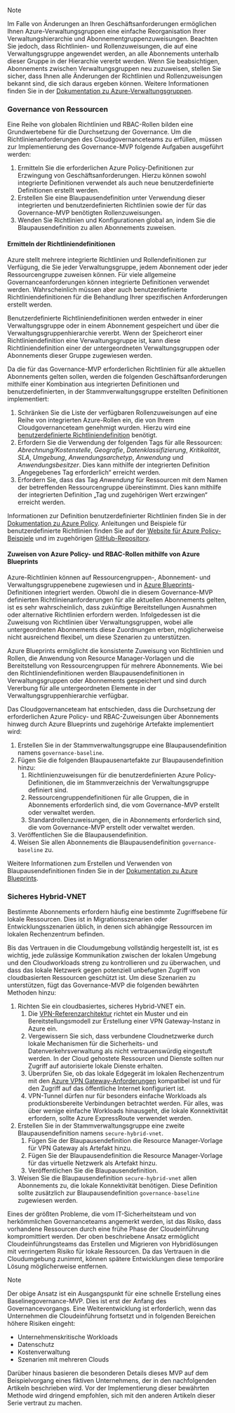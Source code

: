 <!-- TEMPLATE FILE - DO NOT ADD METADATA -->
<!-- markdownlint-disable MD002 MD041 -->
> [!NOTE]
>Im Falle von Änderungen an Ihren Geschäftsanforderungen ermöglichen Ihnen Azure-Verwaltungsgruppen eine einfache Reorganisation Ihrer Verwaltungshierarchie und Abonnementgruppenzuweisungen. Beachten Sie jedoch, dass Richtlinien- und Rollenzuweisungen, die auf eine Verwaltungsgruppe angewendet werden, an alle Abonnements unterhalb dieser Gruppe in der Hierarchie vererbt werden. Wenn Sie beabsichtigen, Abonnements zwischen Verwaltungsgruppen neu zuzuweisen, stellen Sie sicher, dass Ihnen alle Änderungen der Richtlinien und Rollenzuweisungen bekannt sind, die sich daraus ergeben können. Weitere Informationen finden Sie in der [Dokumentation zu Azure-Verwaltungsgruppen](https://docs.microsoft.com/azure/governance/management-groups).

### <a name="governance-of-resources"></a>Governance von Ressourcen

Eine Reihe von globalen Richtlinien und RBAC-Rollen bilden eine Grundwertebene für die Durchsetzung der Governance. Um die Richtlinienanforderungen des Cloudgovernanceteams zu erfüllen, müssen zur Implementierung des Governance-MVP folgende Aufgaben ausgeführt werden:

1. Ermitteln Sie die erforderlichen Azure Policy-Definitionen zur Erzwingung von Geschäftsanforderungen. Hierzu können sowohl integrierte Definitionen verwendet als auch neue benutzerdefinierte Definitionen erstellt werden.
2. Erstellen Sie eine Blaupausendefinition unter Verwendung dieser integrierten und benutzerdefinierten Richtlinien sowie der für das Governance-MVP benötigten Rollenzuweisungen.
3. Wenden Sie Richtlinien und Konfigurationen global an, indem Sie die Blaupausendefinition zu allen Abonnements zuweisen.

#### <a name="identify-policy-definitions"></a>Ermitteln der Richtliniendefinitionen

Azure stellt mehrere integrierte Richtlinien und Rollendefinitionen zur Verfügung, die Sie jeder Verwaltungsgruppe, jedem Abonnement oder jeder Ressourcengruppe zuweisen können. Für viele allgemeine Governanceanforderungen können integrierte Definitionen verwendet werden. Wahrscheinlich müssen aber auch benutzerdefinierte Richtliniendefinitionen für die Behandlung Ihrer spezifischen Anforderungen erstellt werden.

Benutzerdefinierte Richtliniendefinitionen werden entweder in einer Verwaltungsgruppe oder in einem Abonnement gespeichert und über die Verwaltungsgruppenhierarchie vererbt. Wenn der Speicherort einer Richtliniendefinition eine Verwaltungsgruppe ist, kann diese Richtliniendefinition einer der untergeordneten Verwaltungsgruppen oder Abonnements dieser Gruppe zugewiesen werden.

Da die für das Governance-MVP erforderlichen Richtlinien für alle aktuellen Abonnements gelten sollen, werden die folgenden Geschäftsanforderungen mithilfe einer Kombination aus integrierten Definitionen und benutzerdefinierten, in der Stammverwaltungsgruppe erstellten Definitionen implementiert:

1. Schränken Sie die Liste der verfügbaren Rollenzuweisungen auf eine Reihe von integrierten Azure-Rollen ein, die von Ihrem Cloudgovernanceteam genehmigt wurden. Hierzu wird eine [benutzerdefinierte Richtliniendefinition](https://github.com/Azure/azure-policy/tree/master/samples/Authorization/allowed-role-definitions) benötigt.
2. Erfordern Sie die Verwendung der folgenden Tags für alle Ressourcen: *Abrechnung/Kostenstelle*, *Geografie*, *Datenklassifizierung*, *Kritikalität*, *SLA*, *Umgebung*, *Anwendungsarchetyp*, *Anwendung* und *Anwendungsbesitzer*. Dies kann mithilfe der integrierten Definition „Angegebenes Tag erforderlich“ erreicht werden.
3. Erfordern Sie, dass das Tag *Anwendung* für Ressourcen mit dem Namen der betreffenden Ressourcengruppe übereinstimmt. Dies kann mithilfe der integrierten Definition „Tag und zugehörigen Wert erzwingen“ erreicht werden.

Informationen zur Definition benutzerdefinierter Richtlinien finden Sie in der [Dokumentation zu Azure Policy](https://docs.microsoft.com/azure/governance/policy/tutorials/create-custom-policy-definition). Anleitungen und Beispiele für benutzerdefinierte Richtlinien finden Sie auf der [Website für Azure Policy-Beispiele](https://docs.microsoft.com/azure/governance/policy/samples) und im zugehörigen [GitHub-Repository](https://github.com/Azure/azure-policy).

#### <a name="assign-azure-policy-and-rbac-roles-using-azure-blueprints"></a>Zuweisen von Azure Policy- und RBAC-Rollen mithilfe von Azure Blueprints

Azure-Richtlinien können auf Ressourcengruppen-, Abonnement- und Verwaltungsgruppenebene zugewiesen und in [Azure Blueprints](https://docs.microsoft.com/azure/governance/blueprints/overview)-Definitionen integriert werden. Obwohl die in diesem Governance-MVP definierten Richtlinienanforderungen für alle aktuellen Abonnements gelten, ist es sehr wahrscheinlich, dass zukünftige Bereitstellungen Ausnahmen oder alternative Richtlinien erfordern werden. Infolgedessen ist die Zuweisung von Richtlinien über Verwaltungsgruppen, wobei alle untergeordneten Abonnements diese Zuordnungen erben, möglicherweise nicht ausreichend flexibel, um diese Szenarien zu unterstützen.

Azure Blueprints ermöglicht die konsistente Zuweisung von Richtlinien und Rollen, die Anwendung von Resource Manager-Vorlagen und die Bereitstellung von Ressourcengruppen für mehrere Abonnements. Wie bei den Richtliniendefinitionen werden Blaupausendefinitionen in Verwaltungsgruppen oder Abonnements gespeichert und sind durch Vererbung für alle untergeordneten Elemente in der Verwaltungsgruppenhierarchie verfügbar.

Das Cloudgovernanceteam hat entschieden, dass die Durchsetzung der erforderlichen Azure Policy- und RBAC-Zuweisungen über Abonnements hinweg durch Azure Blueprints und zugehörige Artefakte implementiert wird:

1. Erstellen Sie in der Stammverwaltungsgruppe eine Blaupausendefinition namens `governance-baseline`.
2. Fügen Sie die folgenden Blaupausenartefakte zur Blaupausendefinition hinzu:
    1. Richtlinienzuweisungen für die benutzerdefinierten Azure Policy-Definitionen, die im Stammverzeichnis der Verwaltungsgruppe definiert sind.
    2. Ressourcengruppendefinitionen für alle Gruppen, die in Abonnements erforderlich sind, die vom Governance-MVP erstellt oder verwaltet werden.
    3. Standardrollenzuweisungen, die in Abonnements erforderlich sind, die vom Governance-MVP erstellt oder verwaltet werden.
3. Veröffentlichen Sie die Blaupausendefinition.
4. Weisen Sie allen Abonnements die Blaupausendefinition `governance-baseline` zu.

Weitere Informationen zum Erstellen und Verwenden von Blaupausendefinitionen finden Sie in der [Dokumentation zu Azure Blueprints](https://docs.microsoft.com/azure/governance/blueprints/overview).

### <a name="secure-hybrid-vnet"></a>Sicheres Hybrid-VNET

Bestimmte Abonnements erfordern häufig eine bestimmte Zugriffsebene für lokale Ressourcen. Dies ist in Migrationsszenarien oder Entwicklungsszenarien üblich, in denen sich abhängige Ressourcen im lokalen Rechenzentrum befinden.

Bis das Vertrauen in die Cloudumgebung vollständig hergestellt ist, ist es wichtig, jede zulässige Kommunikation zwischen der lokalen Umgebung und den Cloudworkloads streng zu kontrollieren und zu überwachen, und dass das lokale Netzwerk gegen potenziell unbefugten Zugriff von cloudbasierten Ressourcen geschützt ist. Um diese Szenarien zu unterstützen, fügt das Governance-MVP die folgenden bewährten Methoden hinzu:

1. Richten Sie ein cloudbasiertes, sicheres Hybrid-VNET ein.
    1. Die [VPN-Referenzarchitektur](https://docs.microsoft.com/azure/architecture/reference-architectures/hybrid-networking/vpn) richtet ein Muster und ein Bereitstellungsmodell zur Erstellung einer VPN Gateway-Instanz in Azure ein.
    2. Vergewissern Sie sich, dass verbundene Cloudnetzwerke durch lokale Mechanismen für die Sicherheits- und Datenverkehrsverwaltung als nicht vertrauenswürdig eingestuft werden. In der Cloud gehostete Ressourcen und Dienste sollten nur Zugriff auf autorisierte lokale Dienste erhalten.
    3. Überprüfen Sie, ob das lokale Edgegerät im lokalen Rechenzentrum mit den [Azure VPN Gateway-Anforderungen](https://docs.microsoft.com/azure/vpn-gateway/vpn-gateway-about-vpn-devices) kompatibel ist und für den Zugriff auf das öffentliche Internet konfiguriert ist.
    4. VPN-Tunnel dürfen nur für besonders einfache Workloads als produktionsbereite Verbindungen betrachtet werden. Für alles, was über wenige einfache Workloads hinausgeht, die lokale Konnektivität erfordern, sollte Azure ExpressRoute verwendet werden.
1. Erstellen Sie in der Stammverwaltungsgruppe eine zweite Blaupausendefinition namens `secure-hybrid-vnet`.
    1. Fügen Sie der Blaupausendefinition die Resource Manager-Vorlage für VPN Gateway als Artefakt hinzu.
    2. Fügen Sie der Blaupausendefinition die Resource Manager-Vorlage für das virtuelle Netzwerk als Artefakt hinzu.
    3. Veröffentlichen Sie die Blaupausendefinition.
1. Weisen Sie die Blaupausendefinition `secure-hybrid-vnet` allen Abonnements zu, die lokale Konnektivität benötigen. Diese Definition sollte zusätzlich zur Blaupausendefinition `governance-baseline` zugewiesen werden.

Eines der größten Probleme, die vom IT-Sicherheitsteam und von herkömmlichen Governanceteams angemerkt werden, ist das Risiko, dass vorhandene Ressourcen durch eine frühe Phase der Cloudeinführung kompromittiert werden. Der oben beschriebene Ansatz ermöglicht Cloudeinführungsteams das Erstellen und Migrieren von Hybridlösungen mit verringertem Risiko für lokale Ressourcen. Da das Vertrauen in die Cloudumgebung zunimmt, können spätere Entwicklungen diese temporäre Lösung möglicherweise entfernen.

> [!NOTE]
> Der obige Ansatz ist ein Ausgangspunkt für eine schnelle Erstellung eines Baselinegovernance-MVP. Dies ist erst der Anfang des Governancevorgangs. Eine Weiterentwicklung ist erforderlich, wenn das Unternehmen die Cloudeinführung fortsetzt und in folgenden Bereichen höhere Risiken eingeht:
>
> - Unternehmenskritische Workloads
> - Datenschutz
> - Kostenverwaltung
> - Szenarien mit mehreren Clouds
>
> Darüber hinaus basieren die besonderen Details dieses MVP auf dem Beispielvorgang eines fiktiven Unternehmens, der in den nachfolgenden Artikeln beschrieben wird. Vor der Implementierung dieser bewährten Methode wird dringend empfohlen, sich mit den anderen Artikeln dieser Serie vertraut zu machen.
